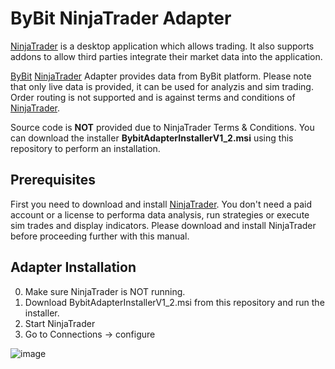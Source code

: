 # ByBit NinjaTrader Adapter

[NinjaTrader](https://www.ninjatrader.com)  is a desktop application which allows trading. It also supports addons to allow third parties integrate their market data into the application.

[ByBit](https://www.bybit.com) [NinjaTrader](https://www.ninjatrader.com) Adapter provides data from ByBit platform. Please note that only live data is provided, it can be used for analyzis and sim trading. Order routing is not supported and is against terms and conditions of [NinjaTrader](https://www.ninjatrader.com).

Source code is **NOT** provided due to NinjaTrader Terms & Conditions. You can download the installer **BybitAdapterInstallerV1_2.msi** using this repository to perform an installation.

## Prerequisites

First you need to download and install [NinjaTrader](https://www.ninjatrader.com). You don't need a paid account or a license to performa data analysis, run strategies or execute sim trades and display indicators. Please download and install NinjaTrader before proceeding further with this manual.

## Adapter Installation

0. Make sure NinjaTrader is NOT running.
1. Download BybitAdapterInstallerV1_2.msi from this repository and run the installer.
2. Start NinjaTrader
3. Go to Connections -> configure

![image](https://user-images.githubusercontent.com/23218905/118494541-e0ca7f80-b6e7-11eb-8263-cb0dafa1bf11.png)




